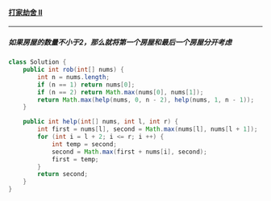 #### <a href="https://leetcode.cn/problems/house-robber-ii/">打家劫舍 II</a>

---------------

##### 如果房屋的数量不小于2，那么就将第一个房屋和最后一个房屋分开考虑

```java
class Solution {
    public int rob(int[] nums) {
        int n = nums.length;
        if (n == 1) return nums[0];
        if (n == 2) return Math.max(nums[0], nums[1]);
        return Math.max(help(nums, 0, n - 2), help(nums, 1, n - 1));
    }

    public int help(int[] nums, int l, int r) {
        int first = nums[l], second = Math.max(nums[l], nums[l + 1]);
        for (int i = l + 2; i <= r; i ++) {
            int temp = second;
            second = Math.max(first + nums[i], second);
            first = temp;
        }
        return second;
    }
}
```


